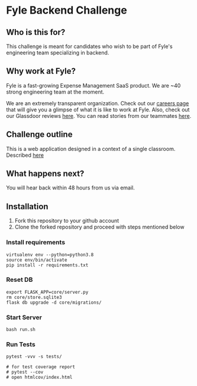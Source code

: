 # Fyle Backend Challenge

## Who is this for?

This challenge is meant for candidates who wish to be part of Fyle's engineering team specializing in backend.

## Why work at Fyle?

Fyle is a fast-growing Expense Management SaaS product. We are ~40 strong engineering team at the moment. 

We are an extremely transparent organization. Check out our [careers page](https://careers.fylehq.com) that will give you a glimpse of what it is like to work at Fyle. Also, check out our Glassdoor reviews [here](https://www.glassdoor.co.in/Reviews/Fyle-Reviews-E1723235.htm). You can read stories from our teammates [here](https://stories.fylehq.com).


## Challenge outline

This is a web application designed in a context of a single classroom. 
Described [here](./Application.md)


## What happens next?

You will hear back within 48 hours from us via email. 


## Installation
1. Fork this repository to your github account
2. Clone the forked repository and proceed with steps mentioned below

### Install requirements

```
virtualenv env --python=python3.8
source env/bin/activate
pip install -r requirements.txt
```

### Reset DB
```
export FLASK_APP=core/server.py
rm core/store.sqlite3
flask db upgrade -d core/migrations/
```

### Start Server
```
bash run.sh
```

### Run Tests
```
pytest -vvv -s tests/

# for test coverage report
# pytest --cov
# open htmlcov/index.html
```
